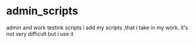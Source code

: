 # admin_scripts
admin and work testink scripts
i add my scripts ,that i take in my work.
it's not very difficult but i use it 
